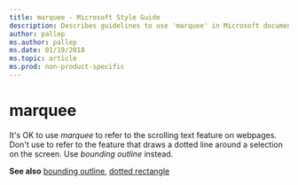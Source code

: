 ```yaml
---
title: marquee - Microsoft Style Guide
description: Describes guidelines to use 'marquee' in Microsoft documents and provides alternate examples.
author: pallep
ms.author: pallep
ms.date: 01/19/2018
ms.topic: article
ms.prod: non-product-specific
---
```


# marquee

It's OK to use *marquee*
to refer to the scrolling text feature on webpages. Don't use to refer
to the feature that draws a dotted line around a selection on the
screen. Use *bounding outline* instead.

**See also** [bounding outline](~/a-z-word-list-term-collections/b/bounding-outline.md), [dotted rectangle](~/a-z-word-list-term-collections/d/dotted-rectangle.md)
